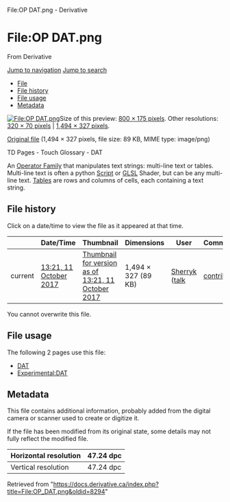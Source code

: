 

File:OP DAT.png - Derivative
























# File:OP DAT.png

From Derivative



[Jump to navigation](#mw-head)
[Jump to search](#searchInput)

* [File](#file)
* [File history](#filehistory)
* [File usage](#filelinks)
* [Metadata](#metadata)

[![File:OP DAT.png](https://docs.derivative.ca/images/thumb/c/c5/OP_DAT.png/800px-OP_DAT.png?20171011182103)](https://docs.derivative.ca/images/c/c5/OP_DAT.png)Size of this preview: [800 × 175 pixels](https://docs.derivative.ca/images/thumb/c/c5/OP_DAT.png/800px-OP_DAT.png). Other resolutions: [320 × 70 pixels](https://docs.derivative.ca/images/thumb/c/c5/OP_DAT.png/320px-OP_DAT.png) | [1,494 × 327 pixels](https://docs.derivative.ca/images/c/c5/OP_DAT.png).

[Original file](https://docs.derivative.ca/images/c/c5/OP_DAT.png "OP DAT.png") ‎(1,494 × 327 pixels, file size: 89 KB, MIME type: image/png)

TD Pages - Touch Glossary - DAT

An [Operator Family](Operator_Family.html "Operator Family") that manipulates text strings: multi-line text or tables. Multi-line text is often a python [Script](Script.html "Script") or [GLSL](GLSL.html "GLSL") Shader, but can be any multi-line text. [Tables](Table_DAT.html "Table DAT") are rows and columns of cells, each containing a text string.






## File history

Click on a date/time to view the file as it appeared at that time.

|  | Date/Time | Thumbnail | Dimensions | User | Comment |
| --- | --- | --- | --- | --- | --- |
| current | [13:21, 11 October 2017](https://docs.derivative.ca/images/c/c5/OP_DAT.png) | [Thumbnail for version as of 13:21, 11 October 2017](https://docs.derivative.ca/images/c/c5/OP_DAT.png) | 1,494 × 327 (89 KB) | [Sherryk](https://docs.derivative.ca/index.php?title=User:Sherryk&action=edit&redlink=1 "User:Sherryk (page does not exist)") ([talk](https://docs.derivative.ca/index.php?title=User_talk:Sherryk&action=edit&redlink=1 "User talk:Sherryk (page does not exist)") | [contribs](https://docs.derivative.ca/Special:Contributions/Sherryk "Special:Contributions/Sherryk")) | TD Pages - Touch Glossary - DAT |


You cannot overwrite this file.

## File usage

The following 2 pages use this file:

* [DAT](DAT.html "DAT")
* [Experimental:DAT](Experimental_DAT.html "Experimental:DAT")
## Metadata

This file contains additional information, probably added from the digital camera or scanner used to create or digitize it.

If the file has been modified from its original state, some details may not fully reflect the modified file.

| Horizontal resolution | 47.24 dpc |
| --- | --- |
| Vertical resolution | 47.24 dpc |


Retrieved from "<https://docs.derivative.ca/index.php?title=File:OP_DAT.png&oldid=8294>"